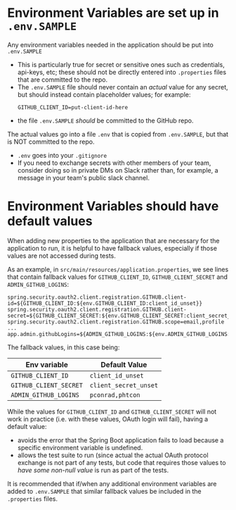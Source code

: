 # Environment Variables are set up in `.env.SAMPLE`

Any environment variables  needed in the application should be put into `.env.SAMPLE`
* This is particularly true for secret or sensitive ones such as credentials, api-keys, etc; these should not be
  directly entered into `.properties` files that are committed to the repo.
* The `.env.SAMPLE` file should never contain an *actual* value for any secret, but should instead contain 
  placeholder values; for example:
  ```
  GITHUB_CLIENT_ID=put-client-id-here
  ```
* the file `.env.SAMPLE` *should* be committed to the GitHub repo.

The actual values go into a file `.env` that is copied from `.env.SAMPLE`, but that is NOT committed to the repo.
* `.env` goes into your `.gitignore`
* If you need to exchange secrets with other members of your team, consider doing so in private DMs on Slack rather than,
  for example, a message in your team's public slack channel.

# Environment Variables should have default values

When adding new properties to the application that are necessary for the application to run, it is
helpful to have fallback values, especially if those values are not accessed during tests.

As an example, in `src/main/resources/application.properties`, we see lines that contain fallback values for `GITHUB_CLIENT_ID`, `GITHUB_CLIENT_SECRET` and `ADMIN_GITHUB_LOGINS`:

```
spring.security.oauth2.client.registration.GITHUB.client-id=${GITHUB_CLIENT_ID:${env.GITHUB_CLIENT_ID:client_id_unset}}
spring.security.oauth2.client.registration.GITHUB.client-secret=${GITHUB_CLIENT_SECRET:${env.GITHUB_CLIENT_SECRET:client_secret_unset}}
spring.security.oauth2.client.registration.GITHUB.scope=email,profile
...
app.admin.githubLogins=${ADMIN_GITHUB_LOGINS:${env.ADMIN_GITHUB_LOGINS:pconrad,phtcon}}
```

The fallback values, in this case being:

| Env variable | Default Value |
|--------------|---------------|
| `GITHUB_CLIENT_ID` | `client_id_unset` |
| `GITHUB_CLIENT_SECRET` | `client_secret_unset` |
| `ADMIN_GITHUB_LOGINS` | `pconrad,phtcon` |

While the values for `GITHUB_CLIENT_ID` and `GITHUB_CLIENT_SECRET` will not work in practice (i.e. with these values, OAuth login 
will fail), having a default value:
* avoids the error that the Spring Boot application fails to load because a specific environment variable is undefined.
* allows the test suite to run (since actual the actual OAuth protocol exchange is not part of any tests, but code that
  requires those values to *have some non-null value* is run as part of the tests.

It is recommended that if/when any additional environment variables are added to `.env.SAMPLE` that 
similar fallback values be included in the `.properties` files.



